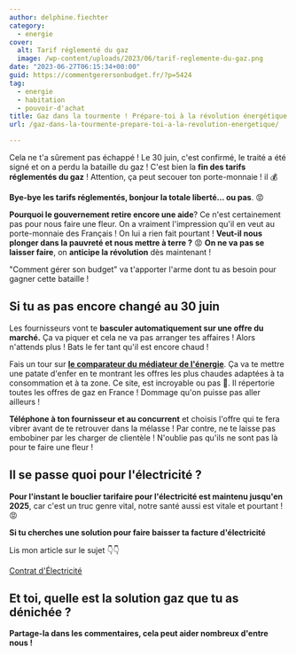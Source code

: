 ```yaml
---
author: delphine.fiechter
category:
  - energie
cover:
  alt: Tarif réglementé du gaz
  image: /wp-content/uploads/2023/06/tarif-reglemente-du-gaz.png
date: "2023-06-27T06:15:34+00:00"
guid: https://commentgerersonbudget.fr/?p=5424
tag:
  - energie
  - habitation
  - pouvoir-d'achat
title: Gaz dans la tourmente ! Prépare-toi à la révolution énergétique !
url: /gaz-dans-la-tourmente-prepare-toi-a-la-revolution-energetique/

---
```

Cela ne t'a sûrement pas échappé ! Le 30 juin, c'est confirmé, le traité a été signé et on a perdu la bataille du gaz ! C'est bien la **fin des tarifs réglementés du gaz** ! Attention, ça peut secouer ton porte-monnaie ! il 💰

**Bye-bye les tarifs réglementés, bonjour la totale liberté... ou pas**. 😡

**Pourquoi le gouvernement retire encore une aide**? Ce n'est certainement pas pour nous faire une fleur. On a vraiment l'impression qu'il en veut au porte-monnaie des Français ! On lui a rien fait pourtant ! **Veut-il nous plonger dans la pauvreté et nous mettre à terre ?** 😡 **On ne va pas se laisser faire**, on **anticipe la révolution** dès maintenant !

"Comment gérer son budget" va t'apporter l'arme dont tu as besoin pour gagner cette bataille !

## Si tu as pas encore changé au 30 juin

Les fournisseurs vont te **basculer automatiquement sur une offre du marché.** Ça va piquer et cela ne va pas arranger tes affaires ! Alors n'attends plus ! Bats le fer tant qu'il est encore chaud !

Fais un tour sur **[le comparateur du médiateur de l'énergie](https://comparateur-offres.energie-info.fr/compte/profil)**. Ça va te mettre une patate d'enfer en te montrant les offres les plus chaudes adaptées à ta consommation et à ta zone. Ce site, est incroyable ou pas 🤔. Il répertorie toutes les offres de gaz en France ! Dommage qu'on puisse pas aller ailleurs !

**Téléphone à ton fournisseur et au concurrent** et choisis l'offre qui te fera vibrer avant de te retrouver dans la mélasse ! Par contre, ne te laisse pas embobiner par les charger de clientèle ! N'oublie pas qu'ils ne sont pas là pour te faire une fleur !

## Il se passe quoi pour l'électricité ?

**Pour l'instant le bouclier tarifaire pour l'électricité est maintenu jusqu'en 2025**, car c'est un truc genre vital, notre santé aussi est vitale et pourtant ! 😡

**Si tu cherches une solution pour faire baisser ta facture d'électricité**

Lis mon article sur le sujet 👇👇

[Contrat d'Électricité](https://commentgerersonbudget.fr/reduire-sa-facture-delectricite/)

## Et toi, quelle est la solution gaz que tu as dénichée ?

**Partage-la dans les commentaires, cela peut aider nombreux d'entre nous !**
